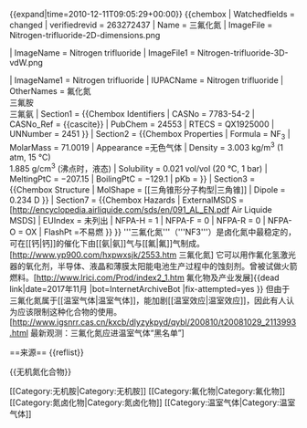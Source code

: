{{expand|time=2010-12-11T09:05:29+00:00}}
{{chembox
| Watchedfields = changed
| verifiedrevid = 263272437
|   Name = 三氟化氮
|   ImageFile = Nitrogen-trifluoride-2D-dimensions.png
<!-- | ImageSize = 120px -->
|   ImageName = Nitrogen trifluoride
|   ImageFile1 = Nitrogen-trifluoride-3D-vdW.png
<!-- | ImageSize1 = 120px  -->
|   ImageName1 = Nitrogen trifluoride
|   IUPACName = Nitrogen trifluoride
|   OtherNames = 氟化氮<br/>三氟胺<br/>三氟氨
| Section1 = {{Chembox Identifiers
|   CASNo = 7783-54-2
|    CASNo_Ref = {{cascite}}
|   PubChem = 24553
|   RTECS = QX1925000
|   UNNumber = 2451
  }}
| Section2 = {{Chembox Properties
|   Formula = NF<sub>3</sub>
|   MolarMass = 71.0019
|   Appearance =无色气体
|   Density = 3.003 kg/m<sup>3</sup> (1 atm, 15 °C)<br/>1.885 g/cm<sup>3</sup> (沸点时，液态)
|   Solubility = 0.021 vol/vol (20 °C, 1 bar)
|   MeltingPtC = −207.15
|   BoilingPtC = −129.1
|   pKb = 
  }}
| Section3 = {{Chembox Structure
|   MolShape = [[三角锥形分子构型|三角锥]]
|   Dipole = 0.234 D
  }}<!--
| [[Bond_angle|Bond angle]]
| 102.3°
 -->
| Section7 = {{Chembox Hazards
|   ExternalMSDS = [http://encyclopedia.airliquide.com/sds/en/091_AL_EN.pdf Air Liquide MSDS]
|   EUIndex = 未列出
|   NFPA-H = 1 
|   NFPA-F = 0
|   NFPA-R = 0
|   NFPA-O = OX
|   FlashPt =不易燃
  }}
}}
'''三氟化氮'''（'''NF3'''）是卤化氮中最稳定的，可在[[钙|钙]]的催化下由[[氨|氨]]气与[[氟|氟]]气制成。<ref>[http://www.yp900.com/hxpwxsjk/2553.htm 三氟化氮]</ref> 它可以用作氟化氢激光器的氧化剂，半导体、液晶和薄膜太阳能电池生产过程中的蚀刻剂。曾被试做火箭燃料。<ref>[http://www.lrici.com/Prod/index2_1.htm 氟化物及产业发展]{{dead link|date=2017年11月 |bot=InternetArchiveBot |fix-attempted=yes }}</ref> 但由于三氟化氮属于[[温室气体|温室气体]]，能加剧[[温室效应|温室效应]]，因此有人认为应该限制这种化合物的使用。<ref>[http://www.igsnrr.cas.cn/kxcb/dlyzykpyd/qybl/200810/t20081029_2113993.html 最新观测：三氟化氮应进温室气体“黑名单”]</ref>

==来源==
{{reflist}}

{{无机氮化合物}}

[[Category:无机胺|Category:无机胺]]
[[Category:氟化物|Category:氟化物]]
[[Category:氮卤化物|Category:氮卤化物]]
[[Category:温室气体|Category:温室气体]]
